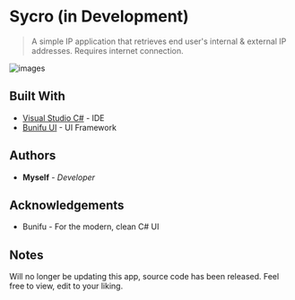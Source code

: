 # Sycro (in Development)
> A simple IP application that retrieves end user's internal & external IP addresses. Requires internet connection.

![images](http://i.imgur.com/8XsYSSW.gifv)

## Built With
* [Visual Studio C#](https://www.visualstudio.com/) - IDE
* [Bunifu UI](https://bunifu.co.ke/) - UI Framework

## Authors
* **Myself** - *Developer*

## Acknowledgements

* Bunifu - For the modern, clean C# UI

## Notes
Will no longer be updating this app, source code has been released. Feel free to view, edit to your liking.
